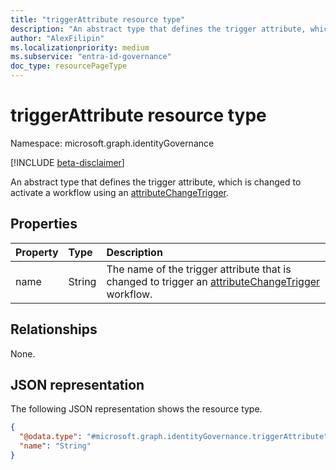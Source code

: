 ```yaml
---
title: "triggerAttribute resource type"
description: "An abstract type that defines the trigger attribute, which is changed to activate a workflow using an attributeChangeTrigger."
author: "AlexFilipin"
ms.localizationpriority: medium
ms.subservice: "entra-id-governance"
doc_type: resourcePageType
---
```


# triggerAttribute resource type

Namespace: microsoft.graph.identityGovernance

[!INCLUDE [beta-disclaimer](../../includes/beta-disclaimer.md)]

An abstract type that defines the trigger attribute, which is changed to activate a workflow using an [attributeChangeTrigger](../resources/identitygovernance-attributechangetrigger.md).

## Properties
|Property|Type|Description|
|:---|:---|:---|
|name|String|The name of the trigger attribute that is changed to trigger an [attributeChangeTrigger](../resources/identitygovernance-attributechangetrigger.md) workflow.|

## Relationships
None.

## JSON representation
The following JSON representation shows the resource type.
<!-- {
  "blockType": "resource",
  "@odata.type": "microsoft.graph.identityGovernance.triggerAttribute"
}
-->
``` json
{
  "@odata.type": "#microsoft.graph.identityGovernance.triggerAttribute",
  "name": "String"
}
```

